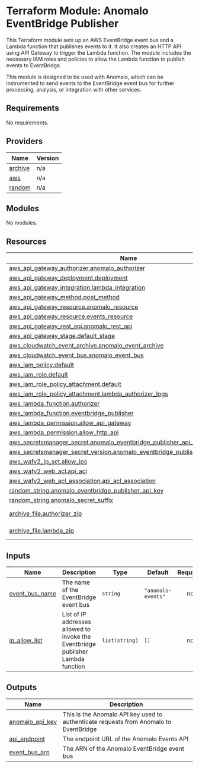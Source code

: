 # Terraform Module: Anomalo EventBridge Publisher

This Terraform module sets up an AWS EventBridge event bus and a Lambda function that publishes events to it. It also creates an HTTP API using API Gateway to trigger the Lambda function. The module includes the necessary IAM roles and policies to allow the Lambda function to publish events to EventBridge.

This module is designed to be used with Anomalo, which can be instrumented to send events to the EventBridge event bus for further processing, analysis, or integration with other services.
<!-- BEGIN_TF_DOCS -->
## Requirements

No requirements.

## Providers

| Name | Version |
|------|---------|
| <a name="provider_archive"></a> [archive](#provider\_archive) | n/a |
| <a name="provider_aws"></a> [aws](#provider\_aws) | n/a |
| <a name="provider_random"></a> [random](#provider\_random) | n/a |

## Modules

No modules.

## Resources

| Name | Type |
|------|------|
| [aws_api_gateway_authorizer.anomalo_authorizer](https://registry.terraform.io/providers/hashicorp/aws/latest/docs/resources/api_gateway_authorizer) | resource |
| [aws_api_gateway_deployment.deployment](https://registry.terraform.io/providers/hashicorp/aws/latest/docs/resources/api_gateway_deployment) | resource |
| [aws_api_gateway_integration.lambda_integration](https://registry.terraform.io/providers/hashicorp/aws/latest/docs/resources/api_gateway_integration) | resource |
| [aws_api_gateway_method.post_method](https://registry.terraform.io/providers/hashicorp/aws/latest/docs/resources/api_gateway_method) | resource |
| [aws_api_gateway_resource.anomalo_resource](https://registry.terraform.io/providers/hashicorp/aws/latest/docs/resources/api_gateway_resource) | resource |
| [aws_api_gateway_resource.events_resource](https://registry.terraform.io/providers/hashicorp/aws/latest/docs/resources/api_gateway_resource) | resource |
| [aws_api_gateway_rest_api.anomalo_rest_api](https://registry.terraform.io/providers/hashicorp/aws/latest/docs/resources/api_gateway_rest_api) | resource |
| [aws_api_gateway_stage.default_stage](https://registry.terraform.io/providers/hashicorp/aws/latest/docs/resources/api_gateway_stage) | resource |
| [aws_cloudwatch_event_archive.anomalo_event_archive](https://registry.terraform.io/providers/hashicorp/aws/latest/docs/resources/cloudwatch_event_archive) | resource |
| [aws_cloudwatch_event_bus.anomalo_event_bus](https://registry.terraform.io/providers/hashicorp/aws/latest/docs/resources/cloudwatch_event_bus) | resource |
| [aws_iam_policy.default](https://registry.terraform.io/providers/hashicorp/aws/latest/docs/resources/iam_policy) | resource |
| [aws_iam_role.default](https://registry.terraform.io/providers/hashicorp/aws/latest/docs/resources/iam_role) | resource |
| [aws_iam_role_policy_attachment.default](https://registry.terraform.io/providers/hashicorp/aws/latest/docs/resources/iam_role_policy_attachment) | resource |
| [aws_iam_role_policy_attachment.lambda_authorizer_logs](https://registry.terraform.io/providers/hashicorp/aws/latest/docs/resources/iam_role_policy_attachment) | resource |
| [aws_lambda_function.authorizer](https://registry.terraform.io/providers/hashicorp/aws/latest/docs/resources/lambda_function) | resource |
| [aws_lambda_function.eventbridge_publisher](https://registry.terraform.io/providers/hashicorp/aws/latest/docs/resources/lambda_function) | resource |
| [aws_lambda_permission.allow_api_gateway](https://registry.terraform.io/providers/hashicorp/aws/latest/docs/resources/lambda_permission) | resource |
| [aws_lambda_permission.allow_http_api](https://registry.terraform.io/providers/hashicorp/aws/latest/docs/resources/lambda_permission) | resource |
| [aws_secretsmanager_secret.anomalo_eventbridge_publisher_api_key](https://registry.terraform.io/providers/hashicorp/aws/latest/docs/resources/secretsmanager_secret) | resource |
| [aws_secretsmanager_secret_version.anomalo_eventbridge_publisher_api_key_version](https://registry.terraform.io/providers/hashicorp/aws/latest/docs/resources/secretsmanager_secret_version) | resource |
| [aws_wafv2_ip_set.allow_ips](https://registry.terraform.io/providers/hashicorp/aws/latest/docs/resources/wafv2_ip_set) | resource |
| [aws_wafv2_web_acl.api_acl](https://registry.terraform.io/providers/hashicorp/aws/latest/docs/resources/wafv2_web_acl) | resource |
| [aws_wafv2_web_acl_association.api_acl_association](https://registry.terraform.io/providers/hashicorp/aws/latest/docs/resources/wafv2_web_acl_association) | resource |
| [random_string.anomalo_eventbridge_publisher_api_key](https://registry.terraform.io/providers/hashicorp/random/latest/docs/resources/string) | resource |
| [random_string.anomalo_secret_suffix](https://registry.terraform.io/providers/hashicorp/random/latest/docs/resources/string) | resource |
| [archive_file.authorizer_zip](https://registry.terraform.io/providers/hashicorp/archive/latest/docs/data-sources/file) | data source |
| [archive_file.lambda_zip](https://registry.terraform.io/providers/hashicorp/archive/latest/docs/data-sources/file) | data source |

## Inputs

| Name | Description | Type | Default | Required |
|------|-------------|------|---------|:--------:|
| <a name="input_event_bus_name"></a> [event\_bus\_name](#input\_event\_bus\_name) | The name of the EventBridge event bus | `string` | `"anomalo-events"` | no |
| <a name="input_ip_allow_list"></a> [ip\_allow\_list](#input\_ip\_allow\_list) | List of IP addresses allowed to invoke the Eventbridge publisher Lambda function | `list(string)` | `[]` | no |

## Outputs

| Name | Description |
|------|-------------|
| <a name="output_anomalo_api_key"></a> [anomalo\_api\_key](#output\_anomalo\_api\_key) | This is the Anomalo API key used to authenticate requests from Anomalo to EventBridge |
| <a name="output_api_endpoint"></a> [api\_endpoint](#output\_api\_endpoint) | The endpoint URL of the Anomalo Events API |
| <a name="output_event_bus_arn"></a> [event\_bus\_arn](#output\_event\_bus\_arn) | The ARN of the Anomalo EventBridge event bus |
<!-- END_TF_DOCS -->